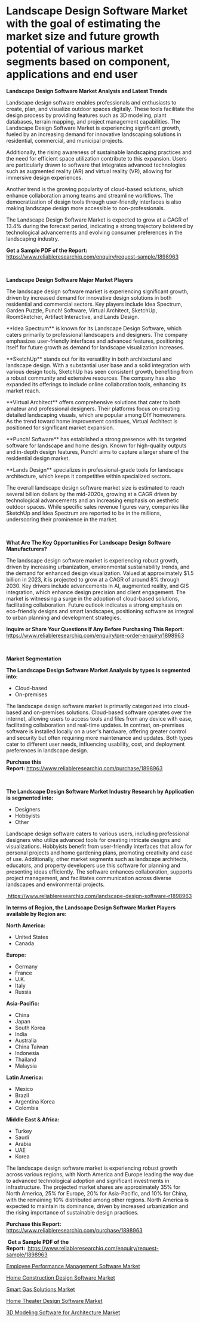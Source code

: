 <p><h1>Landscape Design Software Market with the goal of estimating the market size and future growth potential of various market segments based on component, applications and end user</h1></p><p><strong>Landscape Design Software Market Analysis and Latest Trends</strong></p>
<p><p>Landscape design software enables professionals and enthusiasts to create, plan, and visualize outdoor spaces digitally. These tools facilitate the design process by providing features such as 3D modeling, plant databases, terrain mapping, and project management capabilities. The Landscape Design Software Market is experiencing significant growth, fueled by an increasing demand for innovative landscaping solutions in residential, commercial, and municipal projects. </p><p>Additionally, the rising awareness of sustainable landscaping practices and the need for efficient space utilization contribute to this expansion. Users are particularly drawn to software that integrates advanced technologies such as augmented reality (AR) and virtual reality (VR), allowing for immersive design experiences. </p><p>Another trend is the growing popularity of cloud-based solutions, which enhance collaboration among teams and streamline workflows. The democratization of design tools through user-friendly interfaces is also making landscape design more accessible to non-professionals. </p><p>The Landscape Design Software Market is expected to grow at a CAGR of 13.4% during the forecast period, indicating a strong trajectory bolstered by technological advancements and evolving consumer preferences in the landscaping industry.</p></p>
<p><strong>Get a Sample PDF of the Report:&nbsp;</strong> <a href="https://www.reliableresearchiq.com/enquiry/request-sample/1898963?utm_campaign=1877&utm_medium=2&utm_source=Github&utm_content=ia&utm_term=09032025&utm_id=landscape-design-software">https://www.reliableresearchiq.com/enquiry/request-sample/1898963</a></p>
<p>&nbsp;</p>
<p><strong>Landscape Design Software Major Market Players</strong></p>
<p><p>The landscape design software market is experiencing significant growth, driven by increased demand for innovative design solutions in both residential and commercial sectors. Key players include Idea Spectrum, Garden Puzzle, Punch! Software, Virtual Architect, SketchUp, RoomSketcher, Artifact Interactive, and Lands Design.</p><p>**Idea Spectrum** is known for its Landscape Design Software, which caters primarily to professional landscapers and designers. The company emphasizes user-friendly interfaces and advanced features, positioning itself for future growth as demand for landscape visualization increases. </p><p>**SketchUp** stands out for its versatility in both architectural and landscape design. With a substantial user base and a solid integration with various design tools, SketchUp has seen consistent growth, benefiting from a robust community and extensive resources. The company has also expanded its offerings to include online collaboration tools, enhancing its market reach.</p><p>**Virtual Architect** offers comprehensive solutions that cater to both amateur and professional designers. Their platforms focus on creating detailed landscaping visuals, which are popular among DIY homeowners. As the trend toward home improvement continues, Virtual Architect is positioned for significant market expansion.</p><p>**Punch! Software** has established a strong presence with its targeted software for landscape and home design. Known for high-quality outputs and in-depth design features, Punch! aims to capture a larger share of the residential design market.</p><p>**Lands Design** specializes in professional-grade tools for landscape architecture, which keeps it competitive within specialized sectors. </p><p>The overall landscape design software market size is estimated to reach several billion dollars by the mid-2020s, growing at a CAGR driven by technological advancements and an increasing emphasis on aesthetic outdoor spaces. While specific sales revenue figures vary, companies like SketchUp and Idea Spectrum are reported to be in the millions, underscoring their prominence in the market.</p></p>
<p>&nbsp;</p>
<p><strong>What Are The Key Opportunities For Landscape Design Software Manufacturers?</strong></p>
<p><p>The landscape design software market is experiencing robust growth, driven by increasing urbanization, environmental sustainability trends, and the demand for enhanced design visualization. Valued at approximately $1.5 billion in 2023, it is projected to grow at a CAGR of around 8% through 2030. Key drivers include advancements in AI, augmented reality, and GIS integration, which enhance design precision and client engagement. The market is witnessing a surge in the adoption of cloud-based solutions, facilitating collaboration. Future outlook indicates a strong emphasis on eco-friendly designs and smart landscapes, positioning software as integral to urban planning and development strategies.</p></p>
<p><strong>Inquire or Share Your Questions If Any Before Purchasing This Report:</strong> <a href="https://www.reliableresearchiq.com/enquiry/pre-order-enquiry/1898963?utm_campaign=1877&utm_medium=2&utm_source=Github&utm_content=ia&utm_term=09032025&utm_id=landscape-design-software">https://www.reliableresearchiq.com/enquiry/pre-order-enquiry/1898963</a></p>
<p>&nbsp;</p>
<p><strong>Market Segmentation</strong></p>
<p><strong>The Landscape Design Software Market Analysis by types is segmented into:</strong></p>
<p><ul><li>Cloud-based</li><li>On-premises</li></ul></p>
<p><p>The landscape design software market is primarily categorized into cloud-based and on-premises solutions. Cloud-based software operates over the internet, allowing users to access tools and files from any device with ease, facilitating collaboration and real-time updates. In contrast, on-premises software is installed locally on a user's hardware, offering greater control and security but often requiring more maintenance and updates. Both types cater to different user needs, influencing usability, cost, and deployment preferences in landscape design.</p></p>
<p><strong>Purchase this Report:&nbsp;</strong><a href="https://www.reliableresearchiq.com/purchase/1898963?utm_campaign=1877&utm_medium=2&utm_source=Github&utm_content=ia&utm_term=09032025&utm_id=landscape-design-software">https://www.reliableresearchiq.com/purchase/1898963</a></p>
<p>&nbsp;</p>
<p><strong>The Landscape Design Software Market Industry Research by Application is segmented into:</strong></p>
<p><ul><li>Designers</li><li>Hobbyists</li><li>Other</li></ul></p>
<p><p>Landscape design software caters to various users, including professional designers who utilize advanced tools for creating intricate designs and visualizations. Hobbyists benefit from user-friendly interfaces that allow for personal projects and home gardening plans, promoting creativity and ease of use. Additionally, other market segments such as landscape architects, educators, and property developers use this software for planning and presenting ideas efficiently. The software enhances collaboration, supports project management, and facilitates communication across diverse landscapes and environmental projects.</p></p>
<p><a href="https://www.reliableresearchiq.com/landscape-design-software-r1898963?utm_campaign=1877&utm_medium=2&utm_source=Github&utm_content=ia&utm_term=09032025&utm_id=landscape-design-software">&nbsp;https://www.reliableresearchiq.com/landscape-design-software-r1898963</a></p>
<p><strong>In terms of Region, the Landscape Design Software Market Players available by Region are:</strong></p>
<p>
    <p> <strong> North America: </strong>
        <ul>
            <li>United States</li>
            <li>Canada</li>
        </ul>
        </p> 
    <p> <strong> Europe: </strong>
        <ul>
            <li>Germany</li>
            <li>France</li>
            <li>U.K.</li>
            <li>Italy</li>
            <li>Russia</li>
        </ul>
        </p> 
    <p> <strong> Asia-Pacific: </strong>
        <ul>
            <li>China</li>
            <li>Japan</li>
            <li>South Korea</li>
            <li>India</li>
            <li>Australia</li>
            <li>China Taiwan</li>
            <li>Indonesia</li>
            <li>Thailand</li>
            <li>Malaysia</li>
        </ul>
        </p> 
    <p> <strong> Latin America: </strong>
        <ul>
            <li>Mexico</li>
            <li>Brazil</li>
            <li>Argentina Korea</li>
            <li>Colombia</li>
        </ul>
        </p> 
    <p> <strong> Middle East & Africa: </strong>
        <ul>
            <li>Turkey</li>
            <li>Saudi</li>
            <li>Arabia</li>
            <li>UAE</li>
            <li>Korea</li>
        </ul>
    </p>
    </p>
<p><p>The landscape design software market is experiencing robust growth across various regions, with North America and Europe leading the way due to advanced technological adoption and significant investments in infrastructure. The projected market shares are approximately 35% for North America, 25% for Europe, 20% for Asia-Pacific, and 10% for China, with the remaining 10% distributed among other regions. North America is expected to maintain its dominance, driven by increased urbanization and the rising importance of sustainable design practices.</p></p>
<p><strong>Purchase this Report: </strong><a href="https://www.reliableresearchiq.com/purchase/1898963?utm_campaign=1877&utm_medium=2&utm_source=Github&utm_content=ia&utm_term=09032025&utm_id=landscape-design-software">https://www.reliableresearchiq.com/purchase/1898963</a></p>
<p>&nbsp;<strong>Get a Sample PDF of the Report:&nbsp;&nbsp;</strong><a href="https://www.reliableresearchiq.com/enquiry/request-sample/1898963?utm_campaign=1877&utm_medium=2&utm_source=Github&utm_content=ia&utm_term=09032025&utm_id=landscape-design-software">https://www.reliableresearchiq.com/enquiry/request-sample/1898963</a></p>
<p><strong></strong></p>
<p><p><a href="https://github.com/ayondaylos/Market-Research-Report-List-1/blob/main/employee-performance-management-software-market.md?utm_campaign=1877&utm_medium=2&utm_source=Github&utm_content=ia&utm_term=09032025&utm_id=landscape-design-software">Employee Performance Management Software Market</a></p><p><a href="https://github.com/madethkijori/Market-Research-Report-List-1/blob/main/home-construction-design-software-market.md?utm_campaign=1877&utm_medium=2&utm_source=Github&utm_content=ia&utm_term=09032025&utm_id=landscape-design-software">Home Construction Design Software Market</a></p><p><a href="https://github.com/bichukapac/Market-Research-Report-List-1/blob/main/smart-gas-solutions-market.md?utm_campaign=1877&utm_medium=2&utm_source=Github&utm_content=ia&utm_term=09032025&utm_id=landscape-design-software">Smart Gas Solutions Market</a></p><p><a href="https://github.com/kanetaerkid/Market-Research-Report-List-1/blob/main/home-theater-design-software-market.md?utm_campaign=1877&utm_medium=2&utm_source=Github&utm_content=ia&utm_term=09032025&utm_id=landscape-design-software">Home Theater Design Software Market</a></p><p><a href="https://github.com/leoustolja/Market-Research-Report-List-1/blob/main/3d-modeling-software-for-architecture-market.md?utm_campaign=1877&utm_medium=2&utm_source=Github&utm_content=ia&utm_term=09032025&utm_id=landscape-design-software">3D Modeling Software for Architecture Market</a></p></p>